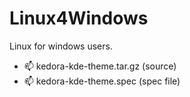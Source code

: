 # Linux4Windows
Linux for windows users.

- 📫 kedora-kde-theme.tar.gz (source)
- 📫 kedora-kde-theme.spec (spec file)
